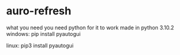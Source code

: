 # auro-refresh
what you need
you need python for it to work made in python 3.10.2
windows:
pip install pyautogui  

linux:
pip3 install pyautogui
